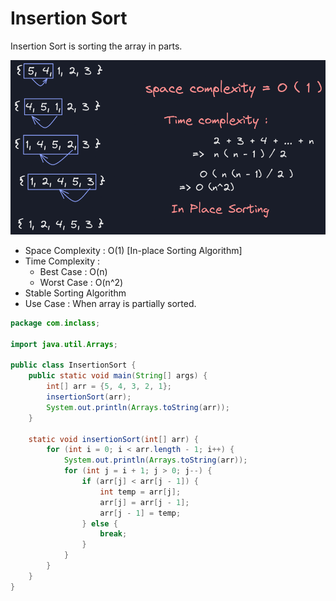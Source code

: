 # Insertion Sort
Insertion Sort is sorting the array in parts.

![](image1.png)

-   Space Complexity : O(1) [In-place Sorting Algorithm]
-   Time Complexity :
    -   Best Case : O(n)
    -   Worst Case : O(n^2)
-   Stable Sorting Algorithm
-   Use Case : When array is partially sorted.

```java
package com.inclass;

import java.util.Arrays;

public class InsertionSort {
    public static void main(String[] args) {
        int[] arr = {5, 4, 3, 2, 1};
        insertionSort(arr);
        System.out.println(Arrays.toString(arr));
    }

    static void insertionSort(int[] arr) {
        for (int i = 0; i < arr.length - 1; i++) {
            System.out.println(Arrays.toString(arr));
            for (int j = i + 1; j > 0; j--) {
                if (arr[j] < arr[j - 1]) {
                    int temp = arr[j];
                    arr[j] = arr[j - 1];
                    arr[j - 1] = temp;
                } else {
                    break;
                }
            }
        }
    }
}
```

